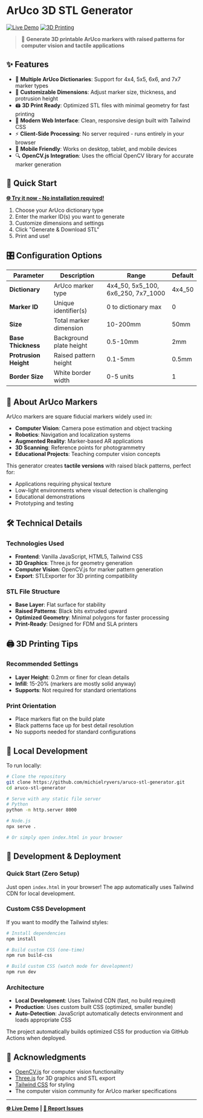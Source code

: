 # ArUco 3D STL Generator

[![Live Demo](https://img.shields.io/badge/Live%20Demo-Available-brightgreen)](https://michielryvers.github.io/aruco-stl-generator/)
[![3D Printing](https://img.shields.io/badge/3D%20Printing-Ready-orange)](https://michielryvers.github.io/aruco-stl-generator/)

> 🎯 **Generate 3D printable ArUco markers with raised patterns for computer vision and tactile applications**

## ✨ Features

- 🔧 **Multiple ArUco Dictionaries**: Support for 4x4, 5x5, 6x6, and 7x7 marker types
- 📏 **Customizable Dimensions**: Adjust marker size, thickness, and protrusion height
- 🖨️ **3D Print Ready**: Optimized STL files with minimal geometry for fast printing
- 🎨 **Modern Web Interface**: Clean, responsive design built with Tailwind CSS
- ⚡ **Client-Side Processing**: No server required - runs entirely in your browser
- 📱 **Mobile Friendly**: Works on desktop, tablet, and mobile devices
- 🔍 **OpenCV.js Integration**: Uses the official OpenCV library for accurate marker generation

## 🚀 Quick Start

**[🌐 Try it now - No installation required!](https://michielryvers.github.io/aruco-stl-generator/)**

1. Choose your ArUco dictionary type
2. Enter the marker ID(s) you want to generate
3. Customize dimensions and settings
4. Click "Generate & Download STL"
5. Print and use!

## 🎛️ Configuration Options

| Parameter             | Description             | Range                              | Default |
| --------------------- | ----------------------- | ---------------------------------- | ------- |
| **Dictionary**        | ArUco marker type       | 4x4_50, 5x5_100, 6x6_250, 7x7_1000 | 4x4_50  |
| **Marker ID**         | Unique identifier(s)    | 0 to dictionary max                | 0       |
| **Size**              | Total marker dimension  | 10-200mm                           | 50mm    |
| **Base Thickness**    | Background plate height | 0.5-10mm                           | 2mm     |
| **Protrusion Height** | Raised pattern height   | 0.1-5mm                            | 0.5mm   |
| **Border Size**       | White border width      | 0-5 units                          | 1       |

## 📖 About ArUco Markers

ArUco markers are square fiducial markers widely used in:

- **Computer Vision**: Camera pose estimation and object tracking
- **Robotics**: Navigation and localization systems
- **Augmented Reality**: Marker-based AR applications
- **3D Scanning**: Reference points for photogrammetry
- **Educational Projects**: Teaching computer vision concepts

This generator creates **tactile versions** with raised black patterns, perfect for:

- Applications requiring physical texture
- Low-light environments where visual detection is challenging
- Educational demonstrations
- Prototyping and testing

## 🛠️ Technical Details

### Technologies Used

- **Frontend**: Vanilla JavaScript, HTML5, Tailwind CSS
- **3D Graphics**: Three.js for geometry generation
- **Computer Vision**: OpenCV.js for marker pattern generation
- **Export**: STLExporter for 3D printing compatibility

### STL File Structure

- **Base Layer**: Flat surface for stability
- **Raised Patterns**: Black bits extruded upward
- **Optimized Geometry**: Minimal polygons for faster processing
- **Print-Ready**: Designed for FDM and SLA printers

## 🖨️ 3D Printing Tips

### Recommended Settings

- **Layer Height**: 0.2mm or finer for clean details
- **Infill**: 15-20% (markers are mostly solid anyway)
- **Supports**: Not required for standard orientations

### Print Orientation

- Place markers flat on the build plate
- Black patterns face up for best detail resolution
- No supports needed for standard configurations

## 🔧 Local Development

To run locally:

```bash
# Clone the repository
git clone https://github.com/michielryvers/aruco-stl-generator.git
cd aruco-stl-generator

# Serve with any static file server
# Python
python -m http.server 8000

# Node.js
npx serve .

# Or simply open index.html in your browser
```

## 🚀 Development & Deployment

### Quick Start (Zero Setup)

Just open `index.html` in your browser! The app automatically uses Tailwind CDN for local development.

### Custom CSS Development

If you want to modify the Tailwind styles:

```bash
# Install dependencies
npm install

# Build custom CSS (one-time)
npm run build-css

# Build custom CSS (watch mode for development)
npm run dev
```

### Architecture

- **Local Development**: Uses Tailwind CDN (fast, no build required)
- **Production**: Uses custom built CSS (optimized, smaller bundle)
- **Auto-Detection**: JavaScript automatically detects environment and loads appropriate CSS

The project automatically builds optimized CSS for production via GitHub Actions when deployed.

## 🙏 Acknowledgments

- [OpenCV.js](https://docs.opencv.org/4.x/d5/d10/tutorial_js_root.html) for computer vision functionality
- [Three.js](https://threejs.org/) for 3D graphics and STL export
- [Tailwind CSS](https://tailwindcss.com/) for styling
- The computer vision community for ArUco marker specifications

---

**[🌐 Live Demo](https://michielryvers.github.io/aruco-stl-generator/) | [📧 Report Issues](https://github.com/michielryvers/aruco-stl-generator/issues)**
